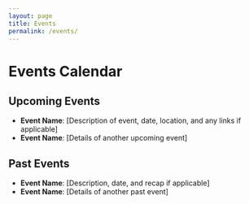```yaml
---
layout: page
title: Events
permalink: /events/
---
```


# Events Calendar

## Upcoming Events
- **Event Name**: [Description of event, date, location, and any links if applicable]
- **Event Name**: [Details of another upcoming event]

## Past Events
- **Event Name**: [Description, date, and recap if applicable]
- **Event Name**: [Details of another past event]
